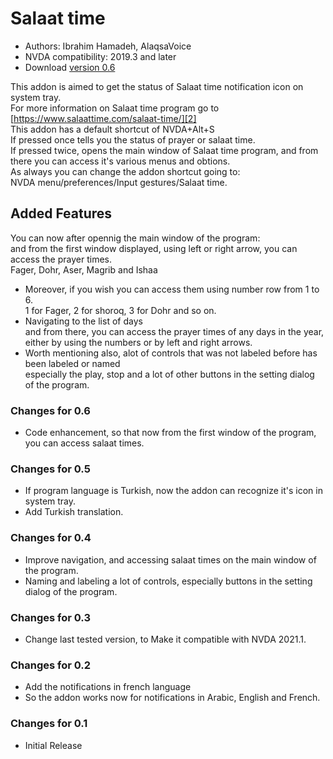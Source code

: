 # Salaat time #

*	Authors: Ibrahim Hamadeh, AlaqsaVoice  
*	NVDA compatibility: 2019.3 and later 
*	Download [version 0.6][1]

This addon is aimed to get the status of Salaat time notification icon on system tray.  
For more information on Salaat time program go to [https://www.salaattime.com/salaat-time/][2]  
This addon has a default shortcut of NVDA+Alt+S  
If pressed once tells you the status of prayer or salaat time.  
If pressed twice, opens the main window of Salaat time program, and from there you can access it's various menus and obtions.  
As always you can change the addon shortcut going to:  
NVDA menu/preferences/Input gestures/Salaat time.  

## Added Features ##

You can now after opennig the main window of the program:  
and from the first window displayed, using left or right arrow, you can access the prayer times.  
Fager, Dohr, Aser, Magrib and Ishaa  
*	Moreover, if you wish you can access them using number row from 1 to 6.  
1 for Fager, 2 for shoroq, 3 for Dohr and so on.  
*	Navigating to the list of days  
and from there, you can access the prayer times of any days in the year, either by using the numbers or by left and right arrows.  
*	Worth mentioning also, alot of controls that was not labeled before has been labeled or named  
especially the play, stop and a lot of other buttons in the setting dialog of the program.  
 
### Changes for 0.6 ###

*	Code enhancement, so that now from the first window of the program, you can access salaat times.

### Changes for 0.5 ###

*	If program language is Turkish, now the addon can recognize it's icon in system tray.  
*	Add Turkish translation.

### Changes for 0.4 ###

*	Improve navigation, and accessing salaat times on the main window of the program.  
*	Naming and labeling a lot of controls, especially buttons in the setting dialog of the program.  

### Changes for 0.3 ###

*	Change last tested version, to Make it compatible with NVDA 2021.1.

### Changes for 0.2 ###

*	Add the notifications in french language  
*	So the addon works now for notifications in Arabic, English and French.  

### Changes for 0.1 ###

*	Initial Release

[1]: https://github.com/ibrahim-s/salaatTime/releases/download/v0.6/salaatTime-0.6.nvda-addon

[2]: https://www.salaattime.com/salaat-time/
